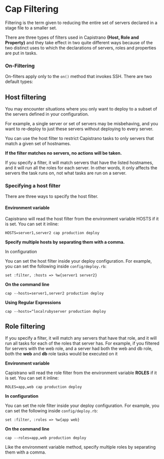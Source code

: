 # Cap Filtering

Filtering is the term given to reducing the entire set of servers declared in a stage file to a smaller set. 


There are three types of filters used in Capistrano **(Host, Role and Property)** and they take effect in two quite different ways because of the two distinct uses to which the declarations of servers, roles and properties are put in tasks.

### On-Filtering


On-filters apply only to the `on()` method that invokes SSH. There are two default types:

## Host filtering

You may encounter situations where you only want to deploy to a subset of the servers defined in your configuration. 

For example, a single server or set of servers may be misbehaving, and you want to re-deploy to just these servers without deploying to every server.

You can use the host filter to restrict Capistrano tasks to only servers that match a given set of hostnames.

**If the filter matches no servers, no actions will be taken.**

If you specify a filter, it will match servers that have the listed hostnames, and it will run all the roles for each server. In other words, it only affects the servers the task runs on, not what tasks are run on a server.

### Specifying a host filter

There are three ways to specify the host filter.

#### Environment variable

Capistrano will read the host filter from the environment variable HOSTS if it is set. You can set it inline:

```
HOSTS=server1,server2 cap production deploy
```
**Specify multiple hosts by separating them with a comma.**

In configuration

You can set the host filter inside your deploy configuration. For example, you can set the following inside `config/deploy.rb`:

```
set :filter, :hosts => %w{server1 server2}
```

**On the command line**

```
cap --hosts=server1,server2 production deploy
```

**Using Regular Expressions**

```
cap --hosts=^localrubyserver production deploy
```


## Role filtering

If you specify a filter, it will match any servers that have that role, and it will run all tasks for each of the roles that server has. For example, if you filtered for servers with the web role, and a server had both the web and db role, both the **web** and **db** role tasks would be executed on it

**Environment variable**

Capistrano will read the role filter from the environment variable **ROLES** if it is set. You can set it inline:

```
ROLES=app,web cap production deploy
```

**In configuration**

You can set the role filter inside your deploy configuration. For example, you can set the following inside `config/deploy.rb`:

```
set :filter, :roles => %w{app web}
```

**On the command line**

```
cap --roles=app,web production deploy
```

Like the environment variable method, specify multiple roles by separating them with a comma.








